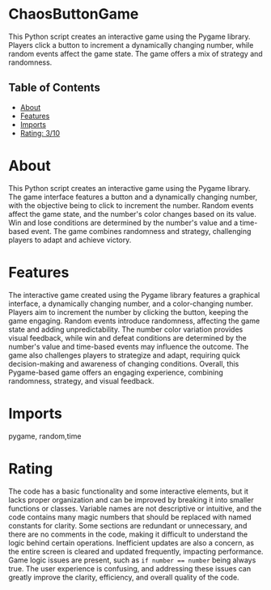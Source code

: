 # ChaosButtonGame

This Python script creates an interactive game using the Pygame library. Players click a button to increment a dynamically changing number, while random events affect the game state. The game offers a mix of strategy and randomness.

## Table of Contents

- [About](#about)
- [Features](#features)
- [Imports](#Imports)
- [Rating: 3/10](#Rating)

# About

This Python script creates an interactive game using the Pygame library. The game interface features a button and a dynamically changing number, with the objective being to click to increment the number. Random events affect the game state, and the number's color changes based on its value. Win and lose conditions are determined by the number's value and a time-based event. The game combines randomness and strategy, challenging players to adapt and achieve victory.

# Features

The interactive game created using the Pygame library features a graphical interface, a dynamically changing number, and a color-changing number. Players aim to increment the number by clicking the button, keeping the game engaging. Random events introduce randomness, affecting the game state and adding unpredictability. The number color variation provides visual feedback, while win and defeat conditions are determined by the number's value and time-based events may influence the outcome. The game also challenges players to strategize and adapt, requiring quick decision-making and awareness of changing conditions. Overall, this Pygame-based game offers an engaging experience, combining randomness, strategy, and visual feedback.

# Imports

pygame, random,time

# Rating

The code has a basic functionality and some interactive elements, but it lacks proper organization and can be improved by breaking it into smaller functions or classes. Variable names are not descriptive or intuitive, and the code contains many magic numbers that should be replaced with named constants for clarity. Some sections are redundant or unnecessary, and there are no comments in the code, making it difficult to understand the logic behind certain operations. Inefficient updates are also a concern, as the entire screen is cleared and updated frequently, impacting performance. Game logic issues are present, such as `if number == number` being always true. The user experience is confusing, and addressing these issues can greatly improve the clarity, efficiency, and overall quality of the code.
